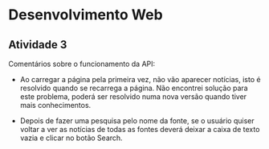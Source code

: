 # Desenvolvimento Web

## Atividade 3

Comentários sobre o funcionamento da API:

- Ao carregar a página pela primeira vez, não vão aparecer notícias, isto é resolvido quando se recarrega a página.
Não encontrei solução para este problema, poderá ser resolvido numa nova versão quando tiver mais conhecimentos.

- Depois de fazer uma pesquisa pelo nome da fonte, se o usuário quiser voltar a ver as notícias de todas as fontes deverá 
deixar a caixa de texto vazia e clicar no botão Search.
